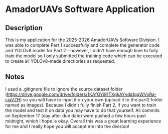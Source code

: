# AmadorUAVs Software Application

## Description
This is my application for the 2025-2026 AmadorUAVs Software Division. I was able to complete Part 1 successfully and complete the generator code and YOLOv8 model for Part 2 - however, I didn't have enough time to fully train the model so I only submitted the training code which can be executed to create all YOLOv8-made directiories as requested.

## Notes
I used a .gitignore file to ignore the source dataset folder (https://drive.google.com/drive/folders/1KAfQYi91TXqkAYvda1gqWVxRa-ciaVZH) so you will have to input it on your own (upload it to the part2 folder named as images). Because I didn't fully finish Part 2, if you want to train the model and test it on data you may have to do that yourself. All commits on September 17 (day after due date) were pushed a few hours past midnight, which I hope is okay. Overall this was a great learning experience for me and I really hope you will accept me into the division!
